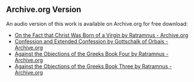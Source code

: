 ## Archive.org Version

An audio version of this work is available on Archive.org for free download:

* [On the Fact that Christ Was Born of a Virgin by Ratramnus - Archive.org](https://archive.org/details/on-the-fact-that-christ-was-born-of-a-virgin)
* [Confession and Extended Confession by Gottschalk of Orbais - Archive.org](https://archive.org/details/confession-and-extended-confession)
* [Against the Objections of the Greeks Book Four by Ratramnus - Archive.org](https://archive.org/details/against-the-objections-of-the-greeks-book-four)
* [Against the Objections of the Greeks Book Three by Ratramnus - Archive.org](https://archive.org/details/against-the-objections-of-the-greeks-book-three)
